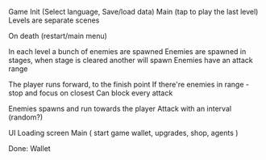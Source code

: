 ﻿Game
Init (Select language, Save/load data)
Main (tap to play the last level)
Levels are separate scenes

On death (restart/main menu)


In each level a bunch of enemies are spawned
Enemies are spawned in stages, when stage is cleared another will spawn
Enemies have an attack range

The player runs forward, to the finish point
If there're enemies in range - stop and focus on closest
Can block every attack

Enemies spawns and run towards the player
Attack with an interval (random?)

UI
Loading screen
Main (
start game
wallet,
upgrades,
shop,
agents
)

Done:
Wallet